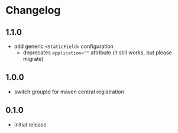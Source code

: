 # Changelog

## 1.1.0
* add generic `<StaticField>` configuration
    * deprecates `application=""` attribute (it still works, but please migrate)

## 1.0.0
* switch groupId for maven central registration

## 0.1.0
* initial release
